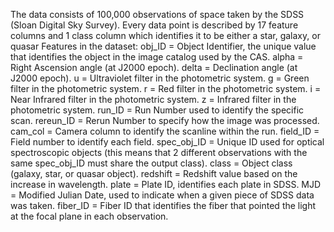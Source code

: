 The data consists of 100,000 observations of space taken by the SDSS (Sloan Digital Sky Survey). Every data point is described by 17 feature columns and 1 class column which identifies it to be either a star, galaxy, or quasar 
Features in the dataset:
obj_ID = Object Identifier, the unique value that identifies the object in the image catalog used by the CAS.
alpha = Right Ascension angle (at J2000 epoch).
delta = Declination angle (at J2000 epoch).
u = Ultraviolet filter in the photometric system.
g = Green filter in the photometric system.
r = Red filter in the photometric system.
i = Near Infrared filter in the photometric system.
z = Infrared filter in the photometric system.
run_ID = Run Number used to identify the specific scan.
rereun_ID = Rerun Number to specify how the image was processed.
cam_col = Camera column to identify the scanline within the run.
field_ID = Field number to identify each field.
spec_obj_ID = Unique ID used for optical spectroscopic objects (this means that 2 different observations with the same spec_obj_ID must share the output class).
class = Object class (galaxy, star, or quasar object).
redshift = Redshift value based on the increase in wavelength.
plate = Plate ID, identifies each plate in SDSS.
MJD = Modified Julian Date, used to indicate when a given piece of SDSS data was taken.
fiber_ID = Fiber ID that identifies the fiber that pointed the light at the focal plane in each observation.
